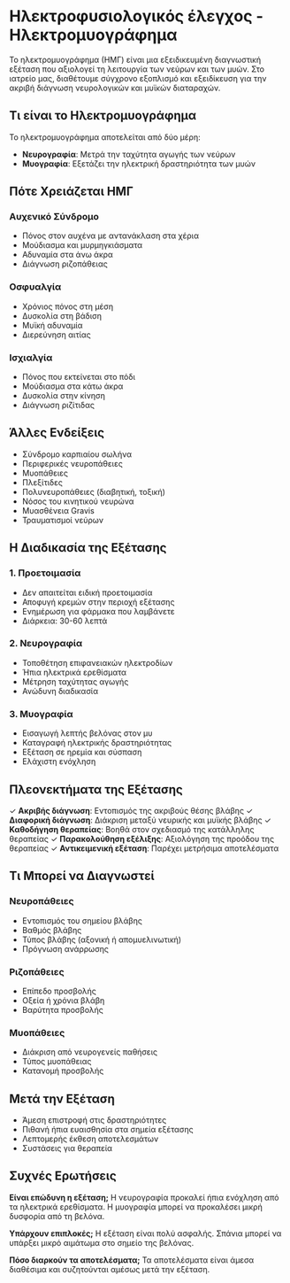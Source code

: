 # Ηλεκτροφυσιολογικός έλεγχος - Ηλεκτρομυογράφημα

Το ηλεκτρομυογράφημα (ΗΜΓ) είναι μια εξειδικευμένη διαγνωστική εξέταση που αξιολογεί τη λειτουργία των νεύρων και των μυών. Στο ιατρείο μας, διαθέτουμε σύγχρονο εξοπλισμό και εξειδίκευση για την ακριβή διάγνωση νευρολογικών και μυϊκών διαταραχών.

## Τι είναι το Ηλεκτρομυογράφημα

Το ηλεκτρομυογράφημα αποτελείται από δύο μέρη:
- **Νευρογραφία**: Μετρά την ταχύτητα αγωγής των νεύρων
- **Μυογραφία**: Εξετάζει την ηλεκτρική δραστηριότητα των μυών

## Πότε Χρειάζεται ΗΜΓ

### Αυχενικό Σύνδρομο
- Πόνος στον αυχένα με αντανάκλαση στα χέρια
- Μούδιασμα και μυρμηγκιάσματα
- Αδυναμία στα άνω άκρα
- Διάγνωση ριζοπάθειας

### Οσφυαλγία
- Χρόνιος πόνος στη μέση
- Δυσκολία στη βάδιση
- Μυϊκή αδυναμία
- Διερεύνηση αιτίας

### Ισχιαλγία
- Πόνος που εκτείνεται στο πόδι
- Μούδιασμα στα κάτω άκρα
- Δυσκολία στην κίνηση
- Διάγνωση ριζίτιδας

## Άλλες Ενδείξεις

- Σύνδρομο καρπιαίου σωλήνα
- Περιφερικές νευροπάθειες
- Μυοπάθειες
- Πλεξίτιδες
- Πολυνευροπάθειες (διαβητική, τοξική)
- Νόσος του κινητικού νευρώνα
- Μυασθένεια Gravis
- Τραυματισμοί νεύρων

## Η Διαδικασία της Εξέτασης

### 1. Προετοιμασία
- Δεν απαιτείται ειδική προετοιμασία
- Αποφυγή κρεμών στην περιοχή εξέτασης
- Ενημέρωση για φάρμακα που λαμβάνετε
- Διάρκεια: 30-60 λεπτά

### 2. Νευρογραφία
- Τοποθέτηση επιφανειακών ηλεκτροδίων
- Ήπια ηλεκτρικά ερεθίσματα
- Μέτρηση ταχύτητας αγωγής
- Ανώδυνη διαδικασία

### 3. Μυογραφία
- Εισαγωγή λεπτής βελόνας στον μυ
- Καταγραφή ηλεκτρικής δραστηριότητας
- Εξέταση σε ηρεμία και σύσπαση
- Ελάχιστη ενόχληση

## Πλεονεκτήματα της Εξέτασης

✓ **Ακριβής διάγνωση**: Εντοπισμός της ακριβούς θέσης βλάβης
✓ **Διαφορική διάγνωση**: Διάκριση μεταξύ νευρικής και μυϊκής βλάβης
✓ **Καθοδήγηση θεραπείας**: Βοηθά στον σχεδιασμό της κατάλληλης θεραπείας
✓ **Παρακολούθηση εξέλιξης**: Αξιολόγηση της προόδου της θεραπείας
✓ **Αντικειμενική εξέταση**: Παρέχει μετρήσιμα αποτελέσματα

## Τι Μπορεί να Διαγνωστεί

### Νευροπάθειες
- Εντοπισμός του σημείου βλάβης
- Βαθμός βλάβης
- Τύπος βλάβης (αξονική ή απομυελινωτική)
- Πρόγνωση ανάρρωσης

### Ριζοπάθειες
- Επίπεδο προσβολής
- Οξεία ή χρόνια βλάβη
- Βαρύτητα προσβολής

### Μυοπάθειες
- Διάκριση από νευρογενείς παθήσεις
- Τύπος μυοπάθειας
- Κατανομή προσβολής

## Μετά την Εξέταση

- Άμεση επιστροφή στις δραστηριότητες
- Πιθανή ήπια ευαισθησία στα σημεία εξέτασης
- Λεπτομερής έκθεση αποτελεσμάτων
- Συστάσεις για θεραπεία

## Συχνές Ερωτήσεις

**Είναι επώδυνη η εξέταση;**
Η νευρογραφία προκαλεί ήπια ενόχληση από τα ηλεκτρικά ερεθίσματα. Η μυογραφία μπορεί να προκαλέσει μικρή δυσφορία από τη βελόνα.

**Υπάρχουν επιπλοκές;**
Η εξέταση είναι πολύ ασφαλής. Σπάνια μπορεί να υπάρξει μικρό αιμάτωμα στο σημείο της βελόνας.

**Πόσο διαρκούν τα αποτελέσματα;**
Τα αποτελέσματα είναι άμεσα διαθέσιμα και συζητούνται αμέσως μετά την εξέταση.